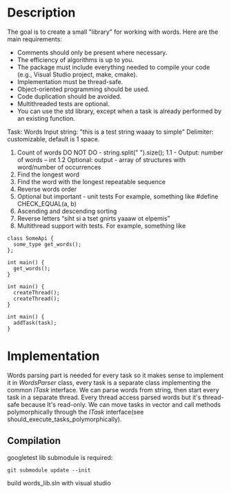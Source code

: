 # Description
The goal is to create a small "library" for working with words. Here are the main requirements:
- Comments should only be present where necessary.
- The efficiency of algorithms is up to you.
- The package must include everything needed to compile your code (e.g., Visual Studio project, make, cmake).
- Implementation must be thread-safe.
- Object-oriented programming should be used.
- Code duplication should be avoided.
- Multithreaded tests are optional.
- You can use the std library, except when a task is already performed by an existing function.

Task:
Words
Input string: "this is a test string waaay to simple"
Delimiter: customizable, default is 1 space.
1. Count of words
    DO NOT DO - string.split(" ").size();
    1.1 - Output: number of words – int
    1.2 Optional: output - array of structures with word/number of occurrences
2. Find the longest word
3. Find the word with the longest repeatable sequence
4. Reverse words order
5. Optional but important - unit tests
     For example, something like
    #define CHECK_EQUAL(a, b)
6. Ascending and descending sorting
7. Reverse letters
    “siht si a tset gnirts yaaaw ot elpemis”
8. Multithread support with tests.
    For example, something like
```
class SomeApi {
  some_type get_words();
};

int main() {
  get_words();
}

int main() {
  createThread();
  createThread();
}

int main() {
  addTask(task);
}
```
# Implementation
Words parsing part is needed for every task so it makes sense to implement it in *WordsParser* class, every task is a separate class implementing the common *ITask* interface. We can parse words from string, then start every task in a separate thread. Every thread access parsed words but it's thread-safe because It's read-only. We can move tasks in vector and call methods polymorphically through the *ITask* interface(see should_execute_tasks_polymorphically).
## Compilation
googletest lib submodule is required:
```
git submodule update --init
```
build words_lib.sln with visual studio
